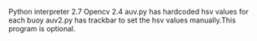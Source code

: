 Python interpreter 2.7
Opencv 2.4
 auv.py has hardcoded hsv values for each buoy
 auv2.py has trackbar to set the hsv values manually.This program is optional.